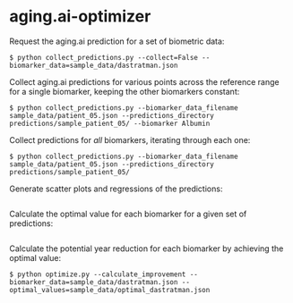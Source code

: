 # aging.ai-optimizer

Request the aging.ai prediction for a set of biometric data:

```
$ python collect_predictions.py --collect=False --biomarker_data=sample_data/dastratman.json
```

Collect aging.ai predictions for various points across the reference range for a single biomarker, keeping the other biomarkers constant:

```
$ python collect_predictions.py --biomarker_data_filename sample_data/patient_05.json --predictions_directory predictions/sample_patient_05/ --biomarker Albumin
```

Collect predictions for *all* biomarkers, iterating through each one:

```
$ python collect_predictions.py --biomarker_data_filename sample_data/patient_05.json --predictions_directory predictions/sample_patient_05/
```

Generate scatter plots and regressions of the predictions:

```

```

Calculate the optimal value for each biomarker for a given set of predictions:

```

```

Calculate the potential year reduction for each biomarker by achieving the optimal value:

```
$ python optimize.py --calculate_improvement --biomarker_data=sample_data/dastratman.json --optimal_values=sample_data/optimal_dastratman.json
```